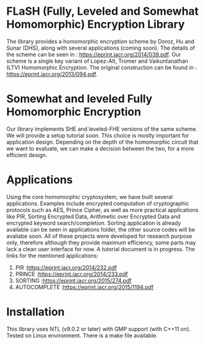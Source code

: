 # FLaSH (Fully, Leveled and Somewhat Homomorphic) Encryption Library

The library provides a homomorphic encryption scheme by Doroz, Hu and Sunar (DHS), along with several applications (coming soon). The details of the scheme can be seen in : https://eprint.iacr.org/2014/039.pdf. Our scheme is a single key variant of Lopez-Alt, Tromer and Vaikuntanathan (LTV) Homomorphic Encryption. The original construction can be found in : https://eprint.iacr.org/2013/094.pdf.

# Somewhat and leveled Fully Homomorphic Encryption

Our library implements SHE and leveled-FHE versions of the same scheme. We will provide a setup tutorial soon. This choice is mostly important for application design. Depending on the depth of the homomorphic circuit that we want to evaluate, we can make a decision between the two, for a more efficient design.

# Applications

Using the core homomorphic cryptosystem, we have built several applications. Examples include encrypted computation of cryptographic protocols such as AES, Prince Cipher, as well as more practical applications like PIR, Sorting Encrypted Data, Arithmetic over Encrypted Data and encrypted keyword search/completion. Sorting application is already available can be seen in applications folder, the other source codes will be avaliabe soon. All of these projects were developed for research purpose only, therefore although they provide maximum efficiency, some parts may lack a clean user interface for now. A tutorial document is in progress. The links for the mentioned applications:
  1. PIR      :https://eprint.iacr.org/2014/232.pdf
  2. PRINCE   :https://eprint.iacr.org/2014/233.pdf
  3. SORTING  :https://eprint.iacr.org/2015/274.pdf
  4. AUTOCOMPLETE :https://eprint.iacr.org/2015/1194.pdf

# Installation

This library uses NTL (v9.0.2 or later) with GMP support (with C++11 on). Tested on Linux environment. There is a make file available.

